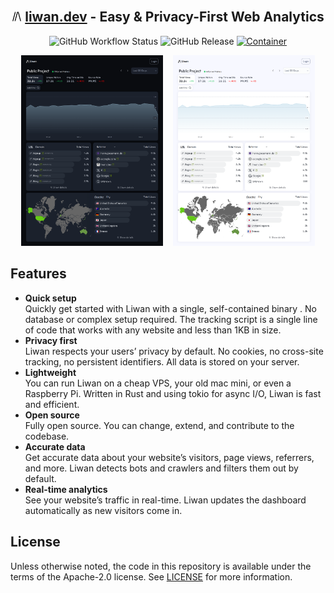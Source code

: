 <br/>

<div align="center">
    <h2>
        <img float="left" src="./web/public/favicon.svg" width="16px"/>
        <a href="https://liwan.dev">liwan.dev</a> - Easy & Privacy-First Web Analytics
    </h2>
    <div>

![GitHub Workflow Status](https://img.shields.io/github/actions/workflow/status/explodingcamera/liwan/test.yaml?style=flat-square)
![GitHub Release](https://img.shields.io/github/v/release/explodingcamera/liwan?style=flat-square)
[![Container](https://img.shields.io/badge/Container-ghcr.io%2Fexplodingcamera%2Fliwan%3Aedge-blue?style=flat-square)](https://github.com/explodingcamera/liwan/pkgs/container/liwan)

</div>

</div>

<div align="center">
<a href="https://demo.liwan.dev/p/liwan.dev"><img width="45%" src="./data/images/liwan-desktop-dark.png" /></a>&nbsp;&nbsp;&nbsp;
<a href="https://demo.liwan.dev/p/liwan.dev"><img width="45%" src="./data/images/liwan-desktop.png" /></a>
</div>

## Features

- **Quick setup**\
  Quickly get started with Liwan with a single, self-contained binary . No database or complex setup required. The tracking script is a single line of code that works with any website and less than 1KB in size.
- **Privacy first**\
  Liwan respects your users’ privacy by default. No cookies, no cross-site tracking, no persistent identifiers. All data is stored on your server.
- **Lightweight**\
  You can run Liwan on a cheap VPS, your old mac mini, or even a Raspberry Pi. Written in Rust and using tokio for async I/O, Liwan is fast and efficient.
- **Open source**\
  Fully open source. You can change, extend, and contribute to the codebase.
- **Accurate data**\
  Get accurate data about your website’s visitors, page views, referrers, and more. Liwan detects bots and crawlers and filters them out by default.
- **Real-time analytics**\
  See your website’s traffic in real-time. Liwan updates the dashboard automatically as new visitors come in.

## License

Unless otherwise noted, the code in this repository is available under the terms of the Apache-2.0 license. See [LICENSE](LICENSE.md) for more information.
